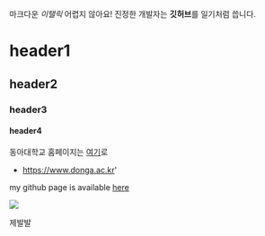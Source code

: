 마크다운 *이탤릭* 어렵지 않아요!
진정한 개발자는 **깃허브**를 일기처럼 씁니다.
# header1
## header2
### header3
#### header4
동아대학교 홈페이지는 [여기](https://www.donga.ac.kr "optional title")로
* https://www.donga.ac.kr'

my github page is available [here](https://github.com/ddosaw "optional title")

![](https://daitdaa.donga.ac.kr/Files/2019-06/%EB%8F%99%EC%95%84%EB%8C%80%ED%95%99%EA%B5%90_154622.png)

제발발